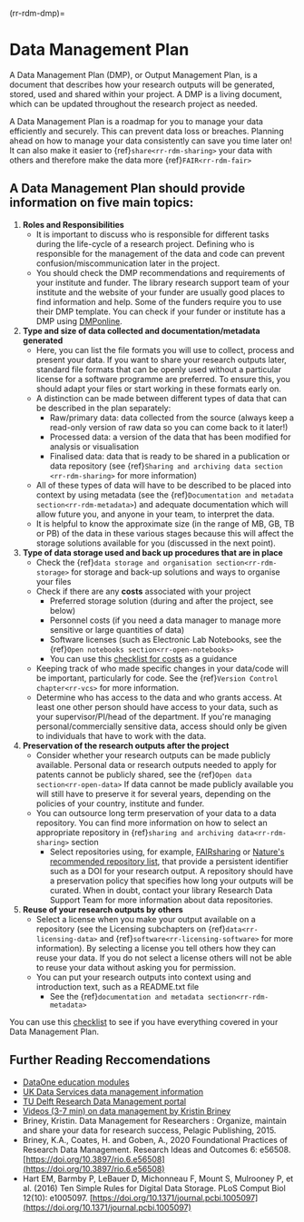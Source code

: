 (rr-rdm-dmp)=
# Data Management Plan

A Data Management Plan (DMP), or Output Management Plan, is a document that describes how your research outputs will be generated, stored, used and shared within your project. 
A DMP is a living document, which can be updated throughout the research project as needed. 

A Data Management Plan is a roadmap for you to manage your data efficiently and securely. 
This can prevent data loss or breaches. 
Planning ahead on how to manage your data consistently can save you time later on! It can also make it easier to {ref}`share<rr-rdm-sharing>` your data with others and therefore make the data more {ref}`FAIR<rr-rdm-fair>`

## A Data Management Plan should provide information on five main topics:

1. **Roles and Responsibilities**
    * It is important to discuss who is responsible for different tasks during the life-cycle of a research project. 
Defining who is responsible for the management of the data and code can prevent confusion/miscommunication later in the project.
    * You should check the DMP recommendations and requirements of your institute and funder. 
The library research support team of your institute and the website of your funder are usually good places to find information and help. 
Some of the funders require you to use their DMP template. 
You can check if your funder or institute has a DMP using [DMPonline](https://dmponline.dcc.ac.uk/).
2. **Type and size of data collected and documentation/metadata generated**
    * Here, you can list the file formats you will use to collect, process and present your data. 
If you want to share your research outputs later, standard file formats that can be openly used without a particular license for a software programme are preferred.
To ensure this, you should adapt your files or start working in these formats early on. 
    * A distinction can be made between different types of data that can be described in the plan separately: 
        * Raw/primary data: data collected from the source (always keep a read-only version of raw data so you can come back to it later!)
        * Processed data: a version of the data that has been modified for analysis or visualisation
        * Finalised data: data that is ready to be shared in a publication or data repository (see {ref}`Sharing and archiving data section <rr-rdm-sharing>` for more information)
    * All of these types of data will have to be described to be placed into context by using metadata (see the {ref}`Documentation and metadata section<rr-rdm-metadata>`) and adequate documentation which will allow future you, and anyone in your team, to interpret the data. 
    * It is helpful to know the approximate size (in the range of MB, GB, TB or PB) of the data in these various stages because this will affect the storage solutions available for you (discussed in the next point). 
3. **Type of data storage used and back up procedures that are in place** 
    * Check the {ref}`data storage and organisation section<rr-rdm-storage>` for storage and back-up solutions and ways to organise your files 
    * Check if there are any **costs** associated with your project
        * Preferred storage solution (during and after the project, see below)
        * Personnel costs (if you need a data manager to manage more sensitive or large quantities of data)
        * Software licenses (such as Electronic Lab Notebooks, see the {ref}`Open notebooks section<rr-open-notebooks>`
        * You can use this [checklist for costs](https://www.ukdataservice.ac.uk/media/622368/costingtool.pdf) as a guidance
    * Keeping track of who made specific changes in your data/code will be important, particularly for code.
See the {ref}`Version Control chapter<rr-vcs>` for more information.
    * Determine who has access to the data and who grants access. 
At least one other person should have access to your data, such as your supervisor/PI/head of the department. 
If you're managing personal/commercially sensitive data, access should only be given to individuals that have to work with the data. 
4. **Preservation of the research outputs after the project**
    * Consider whether your research outputs can be made publicly available. 
Personal data or research outputs needed to apply for patents cannot be publicly shared, see the {ref}`Open data section<rr-open-data>`
If data cannot be made publicly available you will still have to preserve it for several years, depending on the policies of your country, institute and funder.
    * You can outsource long term preservation of your data to a data repository. 
You can find more information on how to select an appropriate repository in {ref}`sharing and archiving data<rr-rdm-sharing>` section
        * Select repositories using, for example, [FAIRsharing](https://fairsharing.org/) or [Nature's recommended repository list](https://www.springernature.com/gp/authors/research-data-policy/repositories/12327124), that provide a persistent identifier such as a DOI for your research output. 
A repository should have a preservation policy that specifies how long your outputs will be curated. 
When in doubt, contact your library Research Data Support Team for more information about data repositories. 
5. **Reuse of your research outputs by others**
    * Select a license when you make your output available on a repository (see the Licensing subchapters on {ref}`data<rr-licensing-data>` and {ref}`software<rr-licensing-software>` for more information). 
By selecting a license you tell others how they can reuse your data. 
If you do not select a license others will not be able to reuse your data without asking you for permission. 
    * You can put your research outputs into context using and introduction text, such as a README.txt file
        * See the {ref}`documentation and metadata section<rr-rdm-metadata>`

You can use this [checklist](https://www.ukdataservice.ac.uk/manage-data/plan/checklist.aspx) to see if you have everything covered in your Data Management Plan. 

## Further Reading Reccomendations

- [DataOne education modules](https://www.dataone.org/education-modules)
- [UK Data Services data management information](https://www.ukdataservice.ac.uk/manage-data.aspx)
- [TU Delft Research Data Management portal](https://www.tudelft.nl/en/library/current-topics/research-data-management/)
- [Videos (3-7 min) on data management by Kristin Briney](https://www.youtube.com/watch?v=K5_ocBG5xek&list=PLEor4jq8YPgK_sgEiAcpHZLw-62mufXus)
- Briney, Kristin. Data Management for Researchers : Organize, maintain and share your data for research success, Pelagic
Publishing, 2015.
- Briney, K.A., Coates, H. and Goben, A., 2020 Foundational Practices of Research Data Management. Research Ideas and Outcomes 6: e56508. [https://doi.org/10.3897/rio.6.e56508](https://doi.org/10.3897/rio.6.e56508)
- Hart EM, Barmby P, LeBauer D, Michonneau F, Mount S, Mulrooney P, et al. (2016) Ten Simple Rules for Digital Data Storage. PLoS Comput Biol 12(10): e1005097. [https://doi.org/10.1371/journal.pcbi.1005097](https://doi.org/10.1371/journal.pcbi.1005097)
